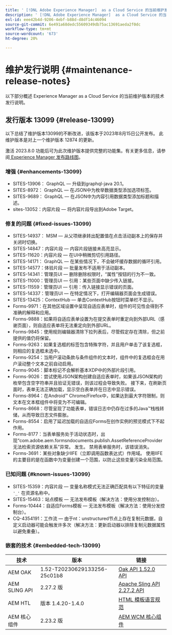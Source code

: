 ```yaml
---
title: ' [!DNL Adobe Experience Manager]  as a Cloud Service 的当前维护发行说明。'
description: ' [!DNL Adobe Experience Manager]  as a Cloud Service 的当前维护发行说明。'
exl-id: eee42b4d-9206-4ebf-b88d-d8df14c46094
source-git-commit: 6e491a68dedc55609349db75ac13691aeda2f0dc
workflow-type: tm+mt
source-wordcount: '673'
ht-degree: 20%

---
```


# 维护发行说明 {#maintenance-release-notes}

以下部分概述 Experience Manager as a Cloud Service 的当前维护版本的技术发行说明。

## 发行版本 13099 {#release-13099}

以下总结了维护版本13099的不断改进，该版本于2023年8月15日公开发布。 此维护版本是对上一个维护版本 12874 的更新。

激活 2023.8.0 功能后可为此次维护版本提供完整的功能集。有关更多信息，请参阅[ Experience Manager 发布路线图](https://experienceleague.adobe.com/docs/experience-manager-release-information/aem-release-updates/update-releases-roadmap.html)。

### 增强 {#enhancements-13099}

- SITES-13906： GraphQL — 升级到graphql-java 20.1。
- SITES-8972： GraphQL — 在JSON中为枚举数据类型添加选项标签。
- SITES-9689： GraphQL — 在JSON中为内容引用数据类型添加标题和描述。
- sites-13052：内容片段 — 将内容片段导出到Adobe Target。

### 修复的问题 {#fixed-issues-13099}

- SITES-14937： MSM — 从父项继承转出配置值在点击活动副本上的保存并关闭时切换。
- SITES-14847：内容片段 — 内容片段链接未高亮显示。
- SITES-11620：内容片段 — 在UI中稍微剪切引用路径。
- SITES-14171： GraphQL — 在某些情况下，不会破坏缓存数据的循环引用。
- SITES-14577：体验片段 — 批量发布不适用于活动副本。
- SITES-14341：管理员UI — 删除删除权限时，“属性”按钮的行为不一致。
- SITES-11000：管理员UI — 引用：某些页面中缺少传入链接。
- SITES-11559：管理员UI — 引用：传入链接显示错误的页面。
- SITES-14337：管理员UI — 在特定情况下，打开编辑器页面会生成错误。
- SITES-13425：ContextHub — 单击ContextHub按钮时菜单栏不显示。
- Forms-9971：在其他区域设置中呈现自适应表单时，组件的可见性会得到不准确的解释和应用。
- Forms-9888：如果将自适应表单设置为在提交表单时重定向到外部URL（感谢页面），则自适应表单将无法重定向到外部URL。
- Forms-9845：使用规则编辑器清除下拉列表后，尽管假定存在清除，但之前提供的值仍将保留。
- Forms-9263：如果复选框的标签包含特殊字符，并且用户单击了该复选框，则相应的复选框未选中。
- Forms-9254：当用户滚动条款与条件组件的文本时，组件中的复选框会在用户滚动整个文本之前自动启用。
- Forms-9045：脚本标记不会解析基本XDP中的外部片段引用。
- Forms-9026：尝试使用JSON架构创建自适应表单时，如果该JSON架构的枚举包含空字符串并且验证无错误，则该过程会导致失败。 接下来，在刷新页面时，表单无法正确加载，显示空白表单并在日志中显示错误。
- Forms-8964：在Android™ Chrome/Firefox中，如果达到最大字符限制，则文本在文本框组件中将变为不可编辑。
- Forms-8668：尽管呈现了功能表单，错误日志中仍存在过多的Java™栈栈转储，从而导致日志文件膨胀。
- Forms-8554：启用了延迟加载的自适应Forms在创作实例的预览模式下不起作用。
- Forms-8177：当表单服务处于活动状态时，出现“com.adobe.aem.formsndocuments.publish.AssetReferenceProvider无法检索资源依赖关系”异常。 发生。 禁用表单服务时，该错误消失。
- Forms-3691：某些对象缺少IIFE（立即调用函数表达式）作用域。 使用IIFE的主要目的是在函数中为变量创建一个范围，以防止这些变量污染全局范围。


### 已知问题 {#known-issues-13099}

- SITES-15359：内容片段 — 变量名称模式无法正确匹配具有以下特征的变量 ```'_'``` 在资源名称中。
- SITES-15463：站点模板 — 无法发布模板（解决方法：使用分发控制台）。
- Forms-10444：自适应Forms模板 — 无法发布模板（解决方法：使用分发控制台）。
- CQ-4354191：工作流 — 由于nt：unstructured节点上存在复制元数据，自定义启动器可能会触发许多次（解决方法：更新启动器以排除复制元数据属性以避免重叠）。

### 嵌套的技术 {#embedded-tech-13099}

| 技术 | 版本 | 链接 |
|---|---|---|
| AEM OAK | 1.52-T20230629133256-25c01b8 | [Oak API 1.52.0 API](https://www.javadoc.io/doc/org.apache.jackrabbit/oak-api/1.52.0/index.html) |
| AEM SLING API | 2.27.2 版 | [Apache Sling API 2.27.2 API](https://www.javadoc.io/doc/org.apache.sling/org.apache.sling.api/latest/index.html) |
| AEM HTL | 版本 1.4.20-1.4.0 | [HTML 模板语言规范](https://github.com/adobe/htl-spec) |
| AEM 核心组件 | 2.23.2 版 | [AEM WCM 核心组件](https://github.com/adobe/aem-core-wcm-components) |
